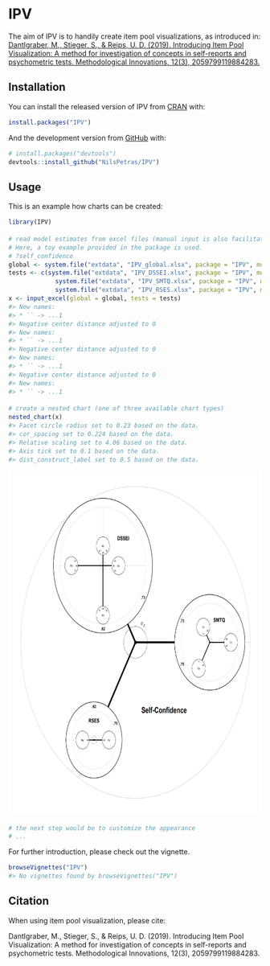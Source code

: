 
<!-- README.md is generated from README.Rmd. Please edit that file -->
IPV
===

<!-- badges: start -->
<!-- badges: end -->
The aim of IPV is to handily create item pool visualizations, as introduced in: [Dantlgraber, M., Stieger, S., & Reips, U. D. (2019). Introducing Item Pool Visualization: A method for investigation of concepts in self-reports and psychometric tests. Methodological Innovations, 12(3), 2059799119884283.](https://doi.org/10.1177/2059799119884283)

Installation
------------

You can install the released version of IPV from [CRAN](https://CRAN.R-project.org) with:

``` r
install.packages("IPV")
```

And the development version from [GitHub](https://github.com/) with:

``` r
# install.packages("devtools")
devtools::install_github("NilsPetras/IPV")
```

Usage
-----

This is an example how charts can be created:

``` r
library(IPV)

# read model estimates from excel files (manual input is also facilitated)
# Here, a toy example provided in the package is used.
# ?self_confidence
global <- system.file("extdata", "IPV_global.xlsx", package = "IPV", mustWork = TRUE)
tests <- c(system.file("extdata", "IPV_DSSEI.xlsx", package = "IPV", mustWork = TRUE),
             system.file("extdata", "IPV_SMTQ.xlsx", package = "IPV", mustWork = TRUE),
             system.file("extdata", "IPV_RSES.xlsx", package = "IPV", mustWork = TRUE))
x <- input_excel(global = global, tests = tests)
#> New names:
#> * `` -> ...1
#> Negative center distance adjusted to 0
#> New names:
#> * `` -> ...1
#> Negative center distance adjusted to 0
#> New names:
#> * `` -> ...1
#> Negative center distance adjusted to 0
#> New names:
#> * `` -> ...1

# create a nested chart (one of three available chart types)
nested_chart(x)
#> Facet circle radius set to 0.23 based on the data.
#> cor_spacing set to 0.224 based on the data.
#> Relative scaling set to 4.06 based on the data.
#> Axis tick set to 0.1 based on the data.
#> dist_construct_label set to 0.5 based on the data.
```

<img src="man/figures/README-example-1.png" width="685px" height="685px" />

``` r
# the next step would be to customize the appearance
# ...
```

For further introduction, please check out the vignette.

``` r
browseVignettes("IPV")
#> No vignettes found by browseVignettes("IPV")
```

Citation
--------

When using item pool visualization, please cite:

Dantlgraber, M., Stieger, S., & Reips, U. D. (2019). Introducing Item Pool Visualization: A method for investigation of concepts in self-reports and psychometric tests. Methodological Innovations, 12(3), 2059799119884283.
